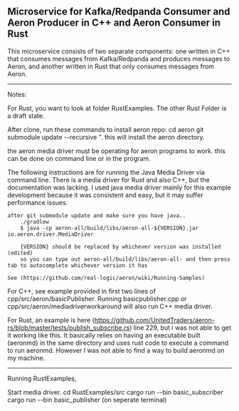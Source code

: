 ## Microservice for Kafka/Redpanda Consumer and Aeron Producer in C++ and Aeron Consumer in Rust

This microservice consists of two separate components: one written in C++ that consumes messages from Kafka/Redpanda and produces messages to Aeron, and another written in Rust that only consumes messages from Aeron.

---
Notes:

For Rust, you want to look at folder RustExamples. The other Rust Folder is a draft state.

After clone, run these commands to install aeron repo:
    cd aeron 
    git submodule update --recursive ". this will install the aeron directory.

the aeron media driver must be operating for aeron programs to work. this can be done on command line or in the program.

The following instructions are for running the Java Media Driver via command line. There is a media driver for Rust and also C++, but the documentation was lacking. I used java media driver mainly for this example development because it was consistent and easy, but it may suffer performance issues. 

    after git submodule update and make sure you have java..
        ./gradlew 
        $ java -cp aeron-all/build/libs/aeron-all-${VERSION}.jar io.aeron.driver.MediaDriver
        
        {VERSION} should be replaced by whichever version was installed (edited) 
        so you can type out aeron-all/build/libs/aeron-all- and then press tab to autocomplete whichever version it has

    See (https://github.com/real-logic/aeron/wiki/Running-Samples)

For C++, see example provided in first two lines of cpp/src/aeron/basicPublisher. 
Running basicpublisher.cpp or cpp/src/aeron/mediadriverworkaround will also run C++ media driver.

For Rust, an example is here (https://github.com/UnitedTraders/aeron-rs/blob/master/tests/publish_subscribe.rs) line 229, but i was not able to get it working like this. It basically relies on having an executable built (aeronmd) in the same directory and uses rust code to execute a command to run aeronmd. However I was not able to find a way to build aeronmd on my machine.

---

Running RustExamples,

Start media driver.
cd RustExamples/src
cargo run --bin basic_subscriber
cargo run --bin basic_publisher (on seperate terminal)
